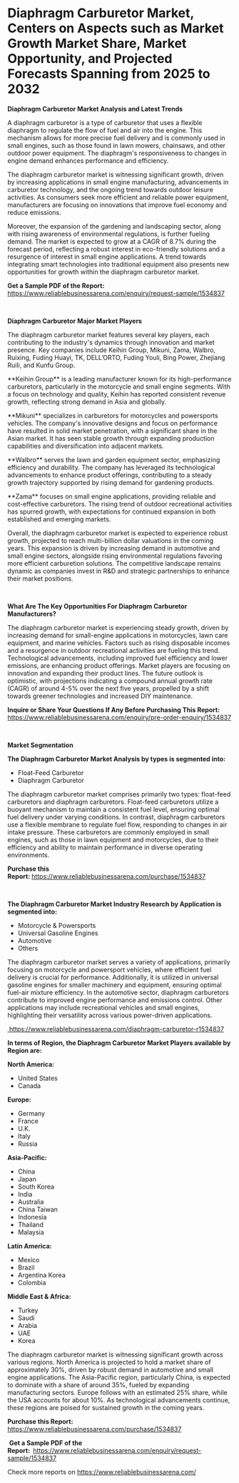 <p><h1>Diaphragm Carburetor Market, Centers on Aspects such as Market Growth Market Share, Market Opportunity, and Projected Forecasts Spanning from 2025 to 2032</h1></p><p><strong>Diaphragm Carburetor Market Analysis and Latest Trends</strong></p>
<p><p>A diaphragm carburetor is a type of carburetor that uses a flexible diaphragm to regulate the flow of fuel and air into the engine. This mechanism allows for more precise fuel delivery and is commonly used in small engines, such as those found in lawn mowers, chainsaws, and other outdoor power equipment. The diaphragm's responsiveness to changes in engine demand enhances performance and efficiency.</p><p>The diaphragm carburetor market is witnessing significant growth, driven by increasing applications in small engine manufacturing, advancements in carburetor technology, and the ongoing trend towards outdoor leisure activities. As consumers seek more efficient and reliable power equipment, manufacturers are focusing on innovations that improve fuel economy and reduce emissions. </p><p>Moreover, the expansion of the gardening and landscaping sector, along with rising awareness of environmental regulations, is further fueling demand. The market is expected to grow at a CAGR of 8.7% during the forecast period, reflecting a robust interest in eco-friendly solutions and a resurgence of interest in small engine applications. A trend towards integrating smart technologies into traditional equipment also presents new opportunities for growth within the diaphragm carburetor market.</p></p>
<p><strong>Get a Sample PDF of the Report:&nbsp;</strong> <a href="https://www.reliablebusinessarena.com/enquiry/request-sample/1534837?utm_campaign=1420&utm_medium=2&utm_source=Github&utm_content=ia&utm_term=17022025&utm_id=diaphragm-carburetor">https://www.reliablebusinessarena.com/enquiry/request-sample/1534837</a></p>
<p>&nbsp;</p>
<p><strong>Diaphragm Carburetor Major Market Players</strong></p>
<p><p>The diaphragm carburetor market features several key players, each contributing to the industry's dynamics through innovation and market presence. Key companies include Keihin Group, Mikuni, Zama, Walbro, Ruixing, Fuding Huayi, TK, DELL’ORTO, Fuding Youli, Bing Power, Zhejiang Ruili, and Kunfu Group.</p><p>**Keihin Group** is a leading manufacturer known for its high-performance carburetors, particularly in the motorcycle and small engine segments. With a focus on technology and quality, Keihin has reported consistent revenue growth, reflecting strong demand in Asia and globally.</p><p>**Mikuni** specializes in carburetors for motorcycles and powersports vehicles. The company's innovative designs and focus on performance have resulted in solid market penetration, with a significant share in the Asian market. It has seen stable growth through expanding production capabilities and diversification into adjacent markets.</p><p>**Walbro** serves the lawn and garden equipment sector, emphasizing efficiency and durability. The company has leveraged its technological advancements to enhance product offerings, contributing to a steady growth trajectory supported by rising demand for gardening products.</p><p>**Zama** focuses on small engine applications, providing reliable and cost-effective carburetors. The rising trend of outdoor recreational activities has spurred growth, with expectations for continued expansion in both established and emerging markets.</p><p>Overall, the diaphragm carburetor market is expected to experience robust growth, projected to reach multi-billion dollar valuations in the coming years. This expansion is driven by increasing demand in automotive and small engine sectors, alongside rising environmental regulations favoring more efficient carburetion solutions. The competitive landscape remains dynamic as companies invest in R&D and strategic partnerships to enhance their market positions.</p></p>
<p>&nbsp;</p>
<p><strong>What Are The Key Opportunities For Diaphragm Carburetor Manufacturers?</strong></p>
<p><p>The diaphragm carburetor market is experiencing steady growth, driven by increasing demand for small-engine applications in motorcycles, lawn care equipment, and marine vehicles. Factors such as rising disposable incomes and a resurgence in outdoor recreational activities are fueling this trend. Technological advancements, including improved fuel efficiency and lower emissions, are enhancing product offerings. Market players are focusing on innovation and expanding their product lines. The future outlook is optimistic, with projections indicating a compound annual growth rate (CAGR) of around 4-5% over the next five years, propelled by a shift towards greener technologies and increased DIY maintenance.</p></p>
<p><strong>Inquire or Share Your Questions If Any Before Purchasing This Report:</strong> <a href="https://www.reliablebusinessarena.com/enquiry/pre-order-enquiry/1534837?utm_campaign=1420&utm_medium=2&utm_source=Github&utm_content=ia&utm_term=17022025&utm_id=diaphragm-carburetor">https://www.reliablebusinessarena.com/enquiry/pre-order-enquiry/1534837</a></p>
<p>&nbsp;</p>
<p><strong>Market Segmentation</strong></p>
<p><strong>The Diaphragm Carburetor Market Analysis by types is segmented into:</strong></p>
<p><ul><li>Float-Feed Carburetor</li><li>Diaphragm Carburetor</li></ul></p>
<p><p>The diaphragm carburetor market comprises primarily two types: float-feed carburetors and diaphragm carburetors. Float-feed carburetors utilize a buoyant mechanism to maintain a consistent fuel level, ensuring optimal fuel delivery under varying conditions. In contrast, diaphragm carburetors use a flexible membrane to regulate fuel flow, responding to changes in air intake pressure. These carburetors are commonly employed in small engines, such as those in lawn equipment and motorcycles, due to their efficiency and ability to maintain performance in diverse operating environments.</p></p>
<p><strong>Purchase this Report:&nbsp;</strong><a href="https://www.reliablebusinessarena.com/purchase/1534837?utm_campaign=1420&utm_medium=2&utm_source=Github&utm_content=ia&utm_term=17022025&utm_id=diaphragm-carburetor">https://www.reliablebusinessarena.com/purchase/1534837</a></p>
<p>&nbsp;</p>
<p><strong>The Diaphragm Carburetor Market Industry Research by Application is segmented into:</strong></p>
<p><ul><li>Motorcycle & Powersports</li><li>Universal Gasoline Engines</li><li>Automotive</li><li>Others</li></ul></p>
<p><p>The diaphragm carburetor market serves a variety of applications, primarily focusing on motorcycle and powersport vehicles, where efficient fuel delivery is crucial for performance. Additionally, it is utilized in universal gasoline engines for smaller machinery and equipment, ensuring optimal fuel-air mixture efficiency. In the automotive sector, diaphragm carburetors contribute to improved engine performance and emissions control. Other applications may include recreational vehicles and small engines, highlighting their versatility across various power-driven applications.</p></p>
<p><a href="https://www.reliablebusinessarena.com/diaphragm-carburetor-r1534837?utm_campaign=1420&utm_medium=2&utm_source=Github&utm_content=ia&utm_term=17022025&utm_id=diaphragm-carburetor">&nbsp;https://www.reliablebusinessarena.com/diaphragm-carburetor-r1534837</a></p>
<p><strong>In terms of Region, the Diaphragm Carburetor Market Players available by Region are:</strong></p>
<p>
    <p> <strong> North America: </strong>
        <ul>
            <li>United States</li>
            <li>Canada</li>
        </ul>
        </p> 
    <p> <strong> Europe: </strong>
        <ul>
            <li>Germany</li>
            <li>France</li>
            <li>U.K.</li>
            <li>Italy</li>
            <li>Russia</li>
        </ul>
        </p> 
    <p> <strong> Asia-Pacific: </strong>
        <ul>
            <li>China</li>
            <li>Japan</li>
            <li>South Korea</li>
            <li>India</li>
            <li>Australia</li>
            <li>China Taiwan</li>
            <li>Indonesia</li>
            <li>Thailand</li>
            <li>Malaysia</li>
        </ul>
        </p> 
    <p> <strong> Latin America: </strong>
        <ul>
            <li>Mexico</li>
            <li>Brazil</li>
            <li>Argentina Korea</li>
            <li>Colombia</li>
        </ul>
        </p> 
    <p> <strong> Middle East & Africa: </strong>
        <ul>
            <li>Turkey</li>
            <li>Saudi</li>
            <li>Arabia</li>
            <li>UAE</li>
            <li>Korea</li>
        </ul>
    </p>
    </p>
<p><p>The diaphragm carburetor market is witnessing significant growth across various regions. North America is projected to hold a market share of approximately 30%, driven by robust demand in automotive and small engine applications. The Asia-Pacific region, particularly China, is expected to dominate with a share of around 35%, fueled by expanding manufacturing sectors. Europe follows with an estimated 25% share, while the USA accounts for about 10%. As technological advancements continue, these regions are poised for sustained growth in the coming years.</p></p>
<p><strong>Purchase this Report: </strong><a href="https://www.reliablebusinessarena.com/purchase/1534837?utm_campaign=1420&utm_medium=2&utm_source=Github&utm_content=ia&utm_term=17022025&utm_id=diaphragm-carburetor">https://www.reliablebusinessarena.com/purchase/1534837</a></p>
<p>&nbsp;<strong>Get a Sample PDF of the Report:&nbsp;&nbsp;</strong><a href="https://www.reliablebusinessarena.com/enquiry/request-sample/1534837?utm_campaign=1420&utm_medium=2&utm_source=Github&utm_content=ia&utm_term=17022025&utm_id=diaphragm-carburetor">https://www.reliablebusinessarena.com/enquiry/request-sample/1534837</a></p>
<p><strong></strong></p>
<p>Check more reports on <a href="https://www.reliablebusinessarena.com/?utm_campaign=1420&utm_medium=2&utm_source=Github&utm_content=ia&utm_term=17022025&utm_id=diaphragm-carburetor">https://www.reliablebusinessarena.com/</a></p>